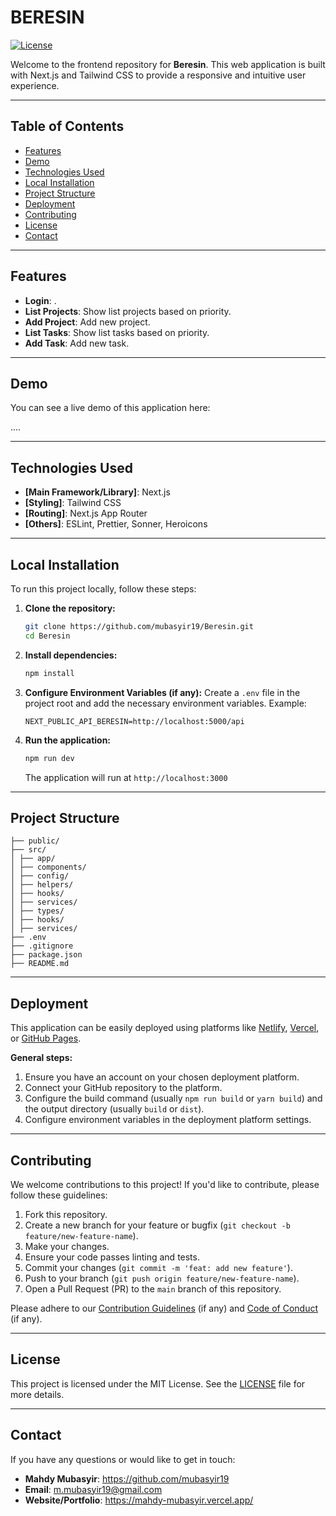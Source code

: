 # BERESIN

[![License](https://img.shields.io/badge/License-MIT-blue.svg)](LICENSE)

Welcome to the frontend repository for **Beresin**. This web application is built with Next.js and Tailwind CSS to provide a responsive and intuitive user experience.

---

## Table of Contents

- [Features](#features)
- [Demo](#demo)
- [Technologies Used](#technologies-used)
- [Local Installation](#local-installation)
- [Project Structure](#project-structure)
- [Deployment](#deployment)
- [Contributing](#contributing)
- [License](#license)
- [Contact](#contact)

---

## Features

- **Login**: .
- **List Projects**: Show list projects based on priority.
- **Add Project**: Add new project.
- **List Tasks**: Show list tasks based on priority.
- **Add Task**: Add new task.

---

## Demo

You can see a live demo of this application here:

....

---

## Technologies Used

- **[Main Framework/Library]**: Next.js
- **[Styling]**: Tailwind CSS
- **[Routing]**: Next.js App Router
- **[Others]**: ESLint, Prettier, Sonner, Heroicons

---

## Local Installation

To run this project locally, follow these steps:

1.  **Clone the repository:**

    ```bash
    git clone https://github.com/mubasyir19/Beresin.git
    cd Beresin
    ```

2.  **Install dependencies:**

    ```bash
    npm install
    ```

3.  **Configure Environment Variables (if any):**
    Create a `.env` file in the project root and add the necessary environment variables. Example:

    ```
    NEXT_PUBLIC_API_BERESIN=http://localhost:5000/api
    ```

4.  **Run the application:**
    ```bash
    npm run dev
    ```
    The application will run at `http://localhost:3000`

---

## Project Structure

```
├── public/
├── src/
│ ├── app/
│ ├── components/
│ ├── config/
│ ├── helpers/
│ ├── hooks/
│ ├── services/
│ ├── types/
│ ├── hooks/
│ ├── services/
├── .env
├── .gitignore
├── package.json
├── README.md
```

---

## Deployment

This application can be easily deployed using platforms like [Netlify](https://www.netlify.com/), [Vercel](https://vercel.com/), or [GitHub Pages](https://pages.github.com/).

**General steps:**

1.  Ensure you have an account on your chosen deployment platform.
2.  Connect your GitHub repository to the platform.
3.  Configure the build command (usually `npm run build` or `yarn build`) and the output directory (usually `build` or `dist`).
4.  Configure environment variables in the deployment platform settings.

---

## Contributing

We welcome contributions to this project! If you'd like to contribute, please follow these guidelines:

1.  Fork this repository.
2.  Create a new branch for your feature or bugfix (`git checkout -b feature/new-feature-name`).
3.  Make your changes.
4.  Ensure your code passes linting and tests.
5.  Commit your changes (`git commit -m 'feat: add new feature'`).
6.  Push to your branch (`git push origin feature/new-feature-name`).
7.  Open a Pull Request (PR) to the `main` branch of this repository.

Please adhere to our [Contribution Guidelines](CONTRIBUTING.md) (if any) and [Code of Conduct](CODE_OF_CONDUCT.md) (if any).

---

## License

This project is licensed under the MIT License. See the [LICENSE](LICENSE) file for more details.

---

## Contact

If you have any questions or would like to get in touch:

- **Mahdy Mubasyir**: https://github.com/mubasyir19
- **Email**: m.mubasyir19@gmail.com
- **Website/Portfolio**: https://mahdy-mubasyir.vercel.app/
